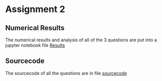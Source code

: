 # Assignment 2
## Numerical Results 
The numerical results and analysis of all of the 3 questions are put into a jupyter notebook file [Results](Assignment2/Outcome_Q1-3_md)
## Sourcecode
The sourcecode of all the questions are in file [sourcecode](Assignment2/sourcecode.ipynb)
